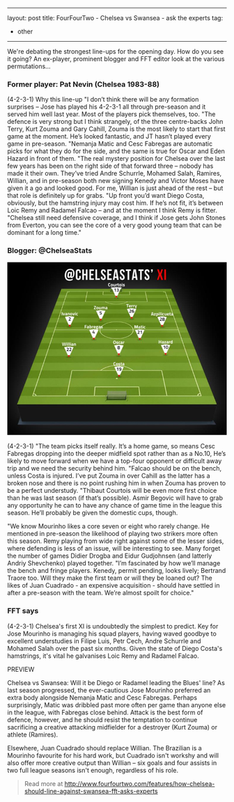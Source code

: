 ---
layout: post
title: FourFourTwo - Chelsea vs Swansea - ask the experts
tag:
 - other
 ---
 
 We're debating the strongest line-ups for the opening day. How do you see it going? An ex-player, prominent blogger and FFT editor look at the various permutations...

### Former player: Pat Nevin (Chelsea 1983-88)

(4-2-3-1)
Why this line-up
"I don’t think there will be any formation surprises – Jose has played his 4-2-3-1 all through pre-season and it served him well last year. Most of the players pick themselves, too.
"The defence is very strong but I think strangely, of the three centre-backs John Terry, Kurt Zouma and Gary Cahill, Zouma is the most likely to start that first game at the moment. He’s looked fantastic, and JT hasn’t played every game in pre-season.
"Nemanja Matic and Cesc Fabregas are automatic picks for what they do for the side, and the same is true for Oscar and Eden Hazard in front of them.
"The real mystery position for Chelsea over the last few years has been on the right side of that forward three – nobody has made it their own. They’ve tried Andre Schurrle, Mohamed Salah, Ramires, Willian, and in pre-season both new signing Kenedy and Victor Moses have given it a go and looked good. For me, Willian is just ahead of the rest – but that role is definitely up for grabs.
"Up front you’d want Diego Costa, obviously, but the hamstring injury may cost him. If he’s not fit, it’s between Loic Remy and Radamel Falcao – and at the moment I think Remy is fitter.
"Chelsea still need defensive coverage, and I think if Jose gets John Stones from Everton, you can see the core of a very good young team that can be dominant for a long time."

### Blogger: @ChelseaStats

![Image of ChelseaStats Team](https://github.com/ChelseaStats/articles/blob/master/fourfourtwo/chelseastatsxi3.jpg)


(4-2-3-1)
"The team picks itself really. It’s a home game, so means Cesc Fabregas dropping into the deeper midfield spot rather than as a No.10, He’s likely to move forward when we have a top-four opponent or difficult away trip and we need the security behind him.
"Falcao should be on the bench, unless Costa is injured. I’ve put Zouma in over Cahill as the latter has a broken nose and there is no point rushing him in when Zouma has proven to be a perfect understudy.
"Thibaut Courtois will be even more first choice than he was last season (if that’s possible). Asmir Begovic will have to grab any opportunity he can to have any chance of game time in the league this season. He’ll probably be given the domestic cups, though.

"We know Mourinho likes a core seven or eight who rarely change. He mentioned in pre-season the likelihood of playing two strikers more often this season. Remy playing from wide right against some of the lesser sides, where defending is less of an issue, will be interesting to see. Many forget the number of games Didier Drogba and Eidur Gudjohnsen (and latterly Andriy Shevchenko) played together.
"I’m fascinated by how we’ll manage the bench and fringe players. Kenedy, permit pending, looks lively; Bertrand Traore too. Will they make the first team or will they be loaned out? The likes of Juan Cuadrado - an expensive acquisition - should have settled in after a pre-season with the team. We’re almost spoilt for choice."

### FFT says

(4-2-3-1)
Chelsea's first XI is undoubtedly the simplest to predict. Key for Jose Mourinho is managing his squad players, having waved goodbye to excellent understudies in Filipe Luis, Petr Cech, Andre Schurrle and Mohamed Salah over the past six months. Given the state of Diego Costa's hamstrings, it's vital he galvanises Loic Remy and Radamel Falcao.


PREVIEW 

Chelsea vs Swansea: Will it be Diego or Radamel leading the Blues' line?
As last season progressed, the ever-cautious Jose Mourinho preferred an extra body alongside Nemanja Matic and Cesc Fabregas. Perhaps surprisingly, Matic was dribbled past more often per game than anyone else in the league, with Fabregas close behind. Attack is the best form of defence, however, and he should resist the temptation to continue sacrificing a creative attacking midfielder for a destroyer (Kurt Zouma) or athlete (Ramires).
 
Elsewhere, Juan Cuadrado should replace Willian. The Brazilian is a Mourinho favourite for his hard work, but Cuadrado isn't workshy and will also offer more creative output than Willian – six goals and four assists in two full league seasons isn't enough, regardless of his role.


> Read more at http://www.fourfourtwo.com/features/how-chelsea-should-line-against-swansea-fft-asks-experts